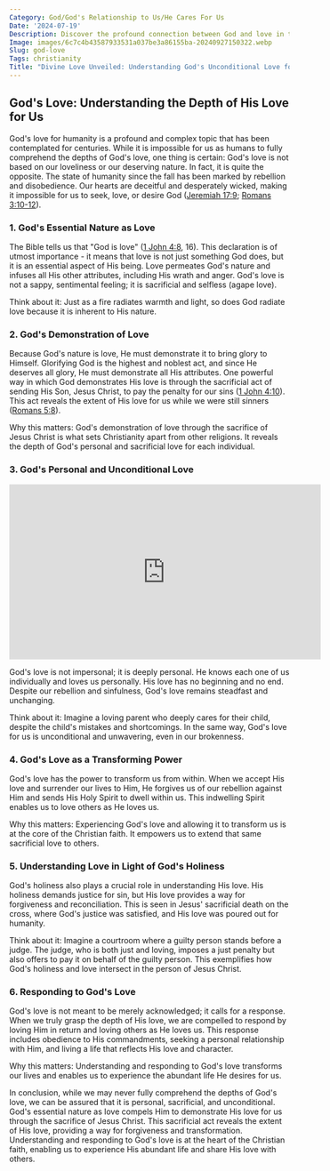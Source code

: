 ```yaml
---
Category: God/God's Relationship to Us/He Cares For Us
Date: '2024-07-19'
Description: Discover the profound connection between God and love in this insightful article, delving into the essence of divine affection and spirituality. Explore the transformative power of love rooted in faith and devotion.
Image: images/6c7c4b43587933531a037be3a86155ba-20240927150322.webp
Slug: god-love
Tags: christianity
Title: "Divine Love Unveiled: Understanding God's Unconditional Love for Christians"
---
```


## God's Love: Understanding the Depth of His Love for Us

God's love for humanity is a profound and complex topic that has been contemplated for centuries. While it is impossible for us as humans to fully comprehend the depths of God's love, one thing is certain: God's love is not based on our loveliness or our deserving nature. In fact, it is quite the opposite. The state of humanity since the fall has been marked by rebellion and disobedience. Our hearts are deceitful and desperately wicked, making it impossible for us to seek, love, or desire God ([Jeremiah 17:9](https://www.bibleref.com/Jeremiah/17/Jeremiah-17-9.html); [Romans 3:10-12](https://www.bibleref.com/Romans/3/Romans-3-10.html)).

### 1. God's Essential Nature as Love

The Bible tells us that "God is love" ([1 John 4:8](https://www.bibleref.com/1-John/4/1-John-4-8.html), 16). This declaration is of utmost importance - it means that love is not just something God does, but it is an essential aspect of His being. Love permeates God's nature and infuses all His other attributes, including His wrath and anger. God's love is not a sappy, sentimental feeling; it is sacrificial and selfless (agape love). 

Think about it: Just as a fire radiates warmth and light, so does God radiate love because it is inherent to His nature.

### 2. God's Demonstration of Love

Because God's nature is love, He must demonstrate it to bring glory to Himself. Glorifying God is the highest and noblest act, and since He deserves all glory, He must demonstrate all His attributes. One powerful way in which God demonstrates His love is through the sacrificial act of sending His Son, Jesus Christ, to pay the penalty for our sins ([1 John 4:10](https://www.bibleref.com/1-John/4/1-John-4-10.html)). This act reveals the extent of His love for us while we were still sinners ([Romans 5:8](https://www.bibleref.com/Romans/5/Romans-5-8.html)).

Why this matters: God's demonstration of love through the sacrifice of Jesus Christ is what sets Christianity apart from other religions. It reveals the depth of God's personal and sacrificial love for each individual.

### 3. God's Personal and Unconditional Love


<iframe width="560" height="315" src="https://www.youtube.com/embed/QPywCD-TSd0" frameborder="0" allow="autoplay; encrypted-media" allowfullscreen></iframe>


God's love is not impersonal; it is deeply personal. He knows each one of us individually and loves us personally. His love has no beginning and no end. Despite our rebellion and sinfulness, God's love remains steadfast and unchanging.

Think about it: Imagine a loving parent who deeply cares for their child, despite the child's mistakes and shortcomings. In the same way, God's love for us is unconditional and unwavering, even in our brokenness.

### 4. God's Love as a Transforming Power

God's love has the power to transform us from within. When we accept His love and surrender our lives to Him, He forgives us of our rebellion against Him and sends His Holy Spirit to dwell within us. This indwelling Spirit enables us to love others as He loves us.

Why this matters: Experiencing God's love and allowing it to transform us is at the core of the Christian faith. It empowers us to extend that same sacrificial love to others.

### 5. Understanding Love in Light of God's Holiness

God's holiness also plays a crucial role in understanding His love. His holiness demands justice for sin, but His love provides a way for forgiveness and reconciliation. This is seen in Jesus' sacrificial death on the cross, where God's justice was satisfied, and His love was poured out for humanity.

Think about it: Imagine a courtroom where a guilty person stands before a judge. The judge, who is both just and loving, imposes a just penalty but also offers to pay it on behalf of the guilty person. This exemplifies how God's holiness and love intersect in the person of Jesus Christ.

### 6. Responding to God's Love

God's love is not meant to be merely acknowledged; it calls for a response. When we truly grasp the depth of His love, we are compelled to respond by loving Him in return and loving others as He loves us. This response includes obedience to His commandments, seeking a personal relationship with Him, and living a life that reflects His love and character.

Why this matters: Understanding and responding to God's love transforms our lives and enables us to experience the abundant life He desires for us.

In conclusion, while we may never fully comprehend the depths of God's love, we can be assured that it is personal, sacrificial, and unconditional. God's essential nature as love compels Him to demonstrate His love for us through the sacrifice of Jesus Christ. This sacrificial act reveals the extent of His love, providing a way for forgiveness and transformation. Understanding and responding to God's love is at the heart of the Christian faith, enabling us to experience His abundant life and share His love with others.